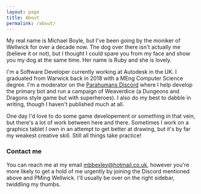 ```yaml
---
layout: page
title: About
permalink: /about/
---
```


My real name is Michael Boyle, but I've been going by the moniker of Wellwick for over a decade now. The dog over there isn't actually me (believe it or not), but I thought I could spare you from my face and show you my dog at the same time. Her name is Ruby and she is lovely.

I'm a Software Developer currently working at Autodesk in the UK. I graduated from Warwick back in 2018 with a MEng Computer Science degree. I'm a moderator on the [Parahumans Discord](https://discord.gg/TYsRHpG) where I help develop the primary bot and run a campaign of Weaverdice (a Dungeons and Dragons style game but with superheroes). I also do my best to dabble in writing, though I haven't published much at all.

One day I'd love to do some game developement or something in that vein, but there's a lot of work between here and there.
Sometimes I work on a graphics tablet I own in an attempt to get better at drawing, but it's by far my weakest creative skill. Still all things take practice!

### Contact me

You can reach me at my email [mbbexley@hotmail.co.uk](mailto:mbbexley@hotmail.co.uk), however you're more likely to get a hold of me urgently by joining the Discord mentioned above and PMing Wellwick. I'll usually be over on the right sidebar, twiddling my thumbs.